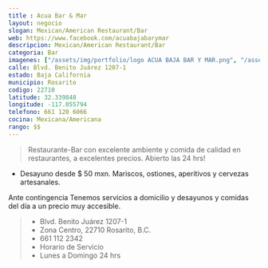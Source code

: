 ```yaml
---
title : Acua Bar & Mar
layout: negocio
slogan: Mexican/American Restaurant/Bar
web: https://www.facebook.com/acuabajabarymar
descripcion: Mexican/American Restaurant/Bar
categoria: Bar
imagenes: ["/assets/img/portfolio/logo ACUA BAJA BAR Y MAR.png", "/assets/img/portfolio/aqua.jpeg", "/assets/img/portfolio/aquatogo.jpeg", "/assets/img/portfolio/aquatogomn.jpeg", "/assets/img/portfolio/aquatogous.jpeg"]
calle: Blvd. Benito Juárez 1207-1
estado: Baja California
municipio: Rosarito
codigo: 22710
latitude: 32.339848
longitude: -117.055794
telefono: 661 120 6066
cocina: Mexicana/Americana
rango: $$
---
```



>Restaurante-Bar con excelente ambiente y comida de calidad en restaurantes, a excelentes precios. Abierto las 24 hrs! 

* Desayuno desde $ 50 mxn. Mariscos, ostiones, aperitivos y cervezas artesanales.

Ante contingencia 
Tenemos servicios a domicilio y desayunos y comidas del día a un precio muy accesible.


>* Blvd. Benito Juárez 1207-1
>* Zona Centro, 22710 Rosarito, B.C.
>* 661 112 2342
>* Horario de Servicio
>* Lunes a Domingo 24 hrs

   


